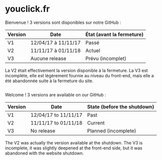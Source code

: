 # youclick.fr

Bienvenue !
3 versions sont disponibles sur notre GitHub :

| Version  | Date                 | État (avant la fermeture)  |
| ---------|----------------------|----------------------------|
| V1       | 12/04/17 à 11/11/17  | Passé                      |
| V2       | 11/11/17 à 01/11/18  | Actuel                     |
| V3       | Aucune release       | Prévu (incomplet)          |

La V2 était effectivement la version disponible à la fermeture.
La V3 est incomplète, elle est légèrement fournie au niveau du front-end, mais elle a été abandonnée suite à la fermeture du site.

##

Welcome !
3 versions are available on our GitHub :

| Version  | Date                  | State (before the shutdown)  |
| ---------|-----------------------|------------------------------|
| V1       | 12/04/17 to 11/11/17  | Past                         |
| V2       | 11/11/17 to 01/11/18  | Current                      |
| V3       | No release            | Planned (incomplete)         |

The V2 was actually the version available at the shutdown.
The V3 is incomplete, it was slightly deepened at the front-end side, but it was abandoned with the website shutdown.
